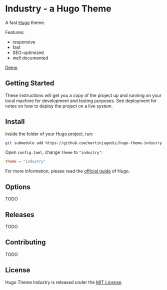 
# Industry - a Hugo Theme

A fast [Hugo](https://gohugo.io/) theme.

Features:
- responsive
- fast
- SEO-optimized
- well documented

[Demo](https://hugo-theme-industry.netlify.app/)

## Getting Started

These instructions will get you a copy of the project up and running on your local machine for development and testing purposes. See deployment for notes on how to deploy the project on a live system.

## Install

Inside the folder of your Hugo project, run:

```bash
git submodule add https://github.com/martinjagodic/hugo-theme-industry themes/industry
```

Open `config.toml`, change `theme` to `"industry"`:

```toml
theme = "industry"
```

For more information, please read the [official guide](https://gohugo.io/getting-started/quick-start/#step-3-add-a-theme) of Hugo.

## Options

TODO

## Releases

TODO

## Contributing

TODO

## License

Hugo Theme Industry is released under the [MIT License](LICENSE).
